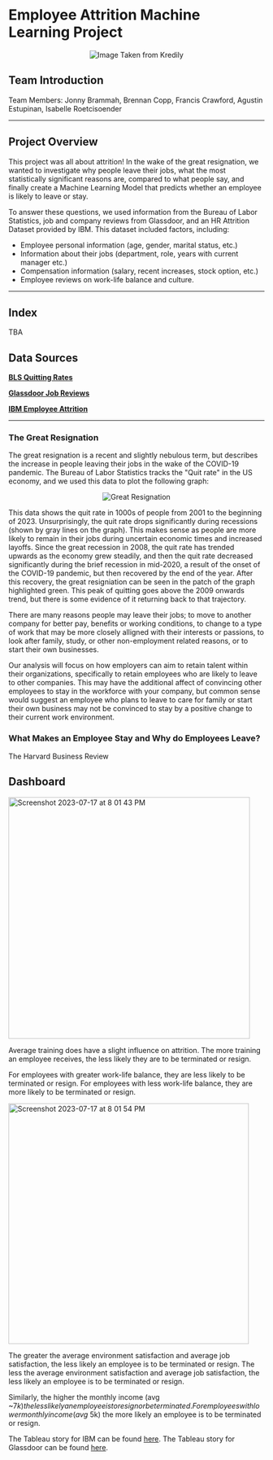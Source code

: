# Employee Attrition Machine Learning Project

<p align="center">
  <img alt="Image Taken from Kredily" src="https://kredily.com/wp-content/uploads/2023/05/featured-image-quiet-quit-1024x585.png">
</p>

## Team Introduction 
Team Members: Jonny Brammah, Brennan Copp, Francis Crawford, Agustin Estupinan, Isabelle Roetcisoender 

-----

## Project Overview 
This project was all about attrition! In the wake of the great resignation, we wanted to investigate why people leave their jobs, what the most statistically significant reasons are, compared to what people say, and finally create a Machine Learning Model that predicts whether an employee is likely to leave or stay.

To answer these questions, we used information from the Bureau of Labor Statistics, job and company reviews from Glassdoor, and an HR Attrition Dataset provided by IBM.
This dataset included factors, including:
- Employee personal information (age, gender, marital status, etc.)
- Information about their jobs (department, role, years with current manager etc.)
- Compensation information (salary, recent increases, stock option, etc.)
- Employee reviews on work-life balance and culture.

-----

## Index 
TBA

## Data Sources
[<b>BLS Quitting Rates</b>](https://beta.bls.gov/dataQuery/find?q=quit+data&q=quit)

[<b>Glassdoor Job Reviews</b>](https://www.kaggle.com/datasets/davidgauthier/glassdoor-job-reviews)

[<b>IBM Employee Attrition</b>](https://www.kaggle.com/datasets/pavansubhasht/ibm-hr-analytics-attrition-dataset)

-----

### The Great Resignation

The great resignation is a recent and slightly nebulous term, but describes the increase in people leaving their jobs in the wake of the COVID-19 pandemic. The Bureau of Labor Statistics tracks the "Quit rate" in the US economy, and we used this data to plot the following graph:

<p align="center">
  <img src="https://raw.githubusercontent.com/jonnybrammah/Employee-Attrition-Machine-Learning-Project-/main/Output/BLS%20Graphs/Quit_Rate_Against_Time.png" alt="Great Resignation">
</p>

This data shows the quit rate in 1000s of people from 2001 to the beginning of 2023. Unsurprisingly, the quit rate drops significantly during recessions (shown by gray lines on the graph). This makes sense as people are more likely to remain in their jobs during uncertain economic times and increased layoffs. Since the great recession in 2008, the quit rate has trended upwards as the economy grew steadily, and then the quit rate decreased significantly during the brief recession in mid-2020, a result of the onset of the COVID-19 pandemic, but then recovered by the end of the year. After this recovery, the great resigniation can be seen in the patch of the graph highlighted green. This peak of quitting goes above the 2009 onwards trend, but there is some evidence of it returning back to that trajectory.

There are many reasons people may leave their jobs; to move to another company for better pay, benefits or working conditions, to change to a type of work that may be more closely alligned with their interests or passions, to look after family, study, or other non-employment related reasons, or to start their own businesses.

Our analysis will focus on how employers can aim to retain talent within their organizations, specifically to retain employees who are likely to leave to other companies. This may have the additional affect of convincing other employees to stay in the workforce with your company, but common sense would suggest an employee who plans to leave to care for family or start their own business may not be convinced to stay by a positive change to their current work environment.

### What Makes an Employee Stay and Why do Employees Leave?

The Harvard Business Review

## Dashboard 
<img width="475" alt="Screenshot 2023-07-17 at 8 01 43 PM" src="https://github.com/jonnybrammah/Employee-Attrition-Machine-Learning-Project-/assets/121996386/9968ac3e-d2b9-480b-b6b8-1e243a559b2a">

Average training does have a slight influence on attrition. 
The more training an employee receives, the less likely they are to be terminated or resign. 

For employees with greater work-life balance, they are less likely to be terminated or resign. 
For employees with less work-life balance, they are more likely to be terminated or resign.

<img width="473" alt="Screenshot 2023-07-17 at 8 01 54 PM" src="https://github.com/jonnybrammah/Employee-Attrition-Machine-Learning-Project-/assets/121996386/0b0ab087-5fca-4629-bc63-298c81296037">

The greater the average environment satisfaction and average job satisfaction, the less likely an employee is to be terminated or resign. 
The less the average environment satisfaction and average job satisfaction, the less likely an employee is to be terminated or resign. 

Similarly, the higher the monthly income (avg ~$7k) the less likely an employee is to resign or be terminated. 
For employees with lower monthly income (avg ~$5k) the more likely an employee is to be terminated or resign.


The Tableau story for IBM can be found [here](https://public.tableau.com/app/profile/isabelle.roetcisoender/viz/EmployeeAttrition_16896487450400/Story1?publish=yes).
The Tableau story for Glassdoor can be found [here](https://public.tableau.com/shared/WC83GR4M6?:display_count=n&:origin=viz_share_link). 


